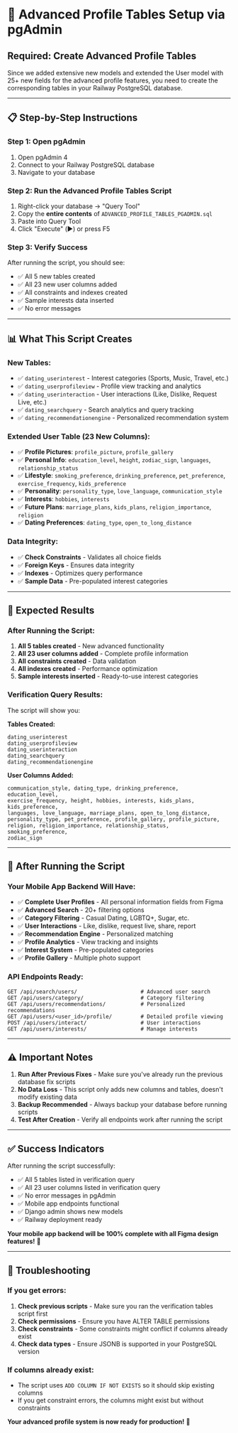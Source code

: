 # 🔧 Advanced Profile Tables Setup via pgAdmin

## **Required: Create Advanced Profile Tables**

Since we added extensive new models and extended the User model with 25+ new fields for the advanced profile features, you need to create the corresponding tables in your Railway PostgreSQL database.

---

## **📋 Step-by-Step Instructions**

### **Step 1: Open pgAdmin**
1. Open pgAdmin 4
2. Connect to your Railway PostgreSQL database
3. Navigate to your database

### **Step 2: Run the Advanced Profile Tables Script**
1. Right-click your database → "Query Tool"
2. Copy the **entire contents** of `ADVANCED_PROFILE_TABLES_PGADMIN.sql`
3. Paste into Query Tool
4. Click "Execute" (▶️) or press F5

### **Step 3: Verify Success**
After running the script, you should see:
- ✅ All 5 new tables created
- ✅ All 23 new user columns added
- ✅ All constraints and indexes created
- ✅ Sample interests data inserted
- ✅ No error messages

---

## **📊 What This Script Creates**

### **New Tables:**
- ✅ `dating_userinterest` - Interest categories (Sports, Music, Travel, etc.)
- ✅ `dating_userprofileview` - Profile view tracking and analytics
- ✅ `dating_userinteraction` - User interactions (Like, Dislike, Request Live, etc.)
- ✅ `dating_searchquery` - Search analytics and query tracking
- ✅ `dating_recommendationengine` - Personalized recommendation system

### **Extended User Table (23 New Columns):**
- ✅ **Profile Pictures**: `profile_picture`, `profile_gallery`
- ✅ **Personal Info**: `education_level`, `height`, `zodiac_sign`, `languages`, `relationship_status`
- ✅ **Lifestyle**: `smoking_preference`, `drinking_preference`, `pet_preference`, `exercise_frequency`, `kids_preference`
- ✅ **Personality**: `personality_type`, `love_language`, `communication_style`
- ✅ **Interests**: `hobbies`, `interests`
- ✅ **Future Plans**: `marriage_plans`, `kids_plans`, `religion_importance`, `religion`
- ✅ **Dating Preferences**: `dating_type`, `open_to_long_distance`

### **Data Integrity:**
- ✅ **Check Constraints** - Validates all choice fields
- ✅ **Foreign Keys** - Ensures data integrity
- ✅ **Indexes** - Optimizes query performance
- ✅ **Sample Data** - Pre-populated interest categories

---

## **🎯 Expected Results**

### **After Running the Script:**
1. **All 5 tables created** - New advanced functionality
2. **All 23 user columns added** - Complete profile information
3. **All constraints created** - Data validation
4. **All indexes created** - Performance optimization
5. **Sample interests inserted** - Ready-to-use interest categories

### **Verification Query Results:**
The script will show you:

**Tables Created:**
```
dating_userinterest
dating_userprofileview
dating_userinteraction
dating_searchquery
dating_recommendationengine
```

**User Columns Added:**
```
communication_style, dating_type, drinking_preference, education_level, 
exercise_frequency, height, hobbies, interests, kids_plans, kids_preference, 
languages, love_language, marriage_plans, open_to_long_distance, 
personality_type, pet_preference, profile_gallery, profile_picture, 
religion, religion_importance, relationship_status, smoking_preference, 
zodiac_sign
```

---

## **🚀 After Running the Script**

### **Your Mobile App Backend Will Have:**
- ✅ **Complete User Profiles** - All personal information fields from Figma
- ✅ **Advanced Search** - 20+ filtering options
- ✅ **Category Filtering** - Casual Dating, LGBTQ+, Sugar, etc.
- ✅ **User Interactions** - Like, dislike, request live, share, report
- ✅ **Recommendation Engine** - Personalized matching
- ✅ **Profile Analytics** - View tracking and insights
- ✅ **Interest System** - Pre-populated categories
- ✅ **Profile Gallery** - Multiple photo support

### **API Endpoints Ready:**
```
GET /api/search/users/                    # Advanced user search
GET /api/users/category/                  # Category filtering
GET /api/users/recommendations/           # Personalized recommendations
GET /api/users/<user_id>/profile/         # Detailed profile viewing
POST /api/users/interact/                 # User interactions
GET /api/users/interests/                 # Manage interests
```

---

## **⚠️ Important Notes**

1. **Run After Previous Fixes** - Make sure you've already run the previous database fix scripts
2. **No Data Loss** - This script only adds new columns and tables, doesn't modify existing data
3. **Backup Recommended** - Always backup your database before running scripts
4. **Test After Creation** - Verify all endpoints work after running the script

---

## **✅ Success Indicators**

After running the script successfully:
- ✅ All 5 tables listed in verification query
- ✅ All 23 user columns listed in verification query
- ✅ No error messages in pgAdmin
- ✅ Mobile app endpoints functional
- ✅ Django admin shows new models
- ✅ Railway deployment ready

**Your mobile app backend will be 100% complete with all Figma design features!** 🎉

---

## **🔧 Troubleshooting**

### **If you get errors:**
1. **Check previous scripts** - Make sure you ran the verification tables script first
2. **Check permissions** - Ensure you have ALTER TABLE permissions
3. **Check constraints** - Some constraints might conflict if columns already exist
4. **Check data types** - Ensure JSONB is supported in your PostgreSQL version

### **If columns already exist:**
- The script uses `ADD COLUMN IF NOT EXISTS` so it should skip existing columns
- If you get constraint errors, the columns might exist but without constraints

**Your advanced profile system is now ready for production!** 🚀

